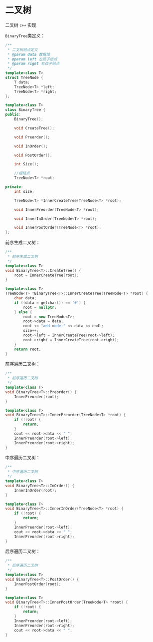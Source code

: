 # 二叉树

二叉树 ```c++``` 实现

```BinaryTree```类定义：

```c++
/**
 * 二叉树结点定义
 * @param data 数据域
 * @param left 左孩子结点
 * @param right 右孩子结点
 */
template<class T>
struct TreeNode {
    T data;
    TreeNode<T> *left;
    TreeNode<T> *right;
};

template<class T>
class BinaryTree {
public:
    BinaryTree();

    void CreateTree();

    void Preorder();

    void InOrder();

    void PostOrder();

    int Size();

    //根结点
    TreeNode<T> *root;

private:
    int size;

    TreeNode<T> *InnerCreateTree(TreeNode<T> *root);

    void InnerPreorder(TreeNode<T> *root);

    void InnerInOrder(TreeNode<T> *root);

    void InnerPostOrder(TreeNode<T> *root);
};
```

前序生成二叉树：

```c++
/**
 * 前序生成二叉树
 */
template<class T>
void BinaryTree<T>::CreateTree() {
    root = InnerCreateTree(root);
}

template<class T>
TreeNode<T> *BinaryTree<T>::InnerCreateTree(TreeNode<T> *root) {
    char data;
    if ((data = getchar()) == '#') {
        root = nullptr;
    } else {
        root = new TreeNode<T>;
        root->data = data;
        cout << "add node:" << data << endl;
        size++;
        root->left = InnerCreateTree(root->left);
        root->right = InnerCreateTree(root->right);
    }
    return root;
}
```



前序遍历二叉树：

```c++
/**
 * 前序遍历二叉树
 */
template<class T>
void BinaryTree<T>::Preorder() {
    InnerPreorder(root);
}

template<class T>
void BinaryTree<T>::InnerPreorder(TreeNode<T> *root) {
    if (!root) {
        return;
    }
    cout << root->data << " ";
    InnerPreorder(root->left);
    InnerPreorder(root->right);
}
```



中序遍历二叉树：

```c++
/**
 * 中序遍历二叉树
 */
template<class T>
void BinaryTree<T>::InOrder() {
    InnerInOrder(root);
}

template<class T>
void BinaryTree<T>::InnerInOrder(TreeNode<T> *root) {
    if (!root) {
        return;
    }
    InnerPreorder(root->left);
    cout << root->data << " ";
    InnerPreorder(root->right);
}
```



后序遍历二叉树：

```c++
/**
 * 后序遍历二叉树
 */
template<class T>
void BinaryTree<T>::PostOrder() {
    InnerPostOrder(root);
}

template<class T>
void BinaryTree<T>::InnerPostOrder(TreeNode<T> *root) {
    if (!root) {
        return;
    }
    InnerPreorder(root->left);
    InnerPreorder(root->right);
    cout << root->data << " ";
}
```